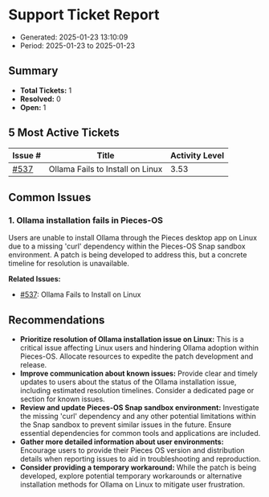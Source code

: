 # Support Ticket Report
- Generated: 2025-01-23 13:10:09
- Period: 2025-01-23 to 2025-01-23

## Summary
- **Total Tickets:** 1
- **Resolved:** 0
- **Open:** 1

## 5 Most Active Tickets
| Issue # | Title | Activity Level |
|---------|-------|----------------|
| [#537](https://github.com/pieces-app/support/issues/537) | Ollama Fails to Install on Linux | 3.53 |

## Common Issues
### 1. Ollama installation fails in Pieces-OS
Users are unable to install Ollama through the Pieces desktop app on Linux due to a missing 'curl' dependency within the Pieces-OS Snap sandbox environment. A patch is being developed to address this, but a concrete timeline for resolution is unavailable.

**Related Issues:**
- [#537](https://github.com/pieces-app/support/issues/537): Ollama Fails to Install on Linux


## Recommendations
- **Prioritize resolution of Ollama installation issue on Linux:** This is a critical issue affecting Linux users and hindering Ollama adoption within Pieces-OS. Allocate resources to expedite the patch development and release.
- **Improve communication about known issues:** Provide clear and timely updates to users about the status of the Ollama installation issue, including estimated resolution timelines. Consider a dedicated page or section for known issues.
- **Review and update Pieces-OS Snap sandbox environment:** Investigate the missing 'curl' dependency and any other potential limitations within the Snap sandbox to prevent similar issues in the future. Ensure essential dependencies for common tools and applications are included.
- **Gather more detailed information about user environments:** Encourage users to provide their Pieces OS version and distribution details when reporting issues to aid in troubleshooting and reproduction.
- **Consider providing a temporary workaround:** While the patch is being developed, explore potential temporary workarounds or alternative installation methods for Ollama on Linux to mitigate user frustration.

